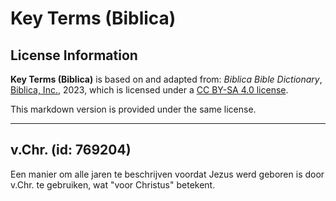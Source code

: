 # Key Terms (Biblica)

## License Information

**Key Terms (Biblica)** is based on and adapted from: _Biblica Bible Dictionary_, [Biblica, Inc.](https://www.biblica.com/), 2023, which is licensed under a [CC BY-SA 4.0 license](https://creativecommons.org/licenses/by-sa/4.0/legalcode.en).

This markdown version is provided under the same license.



--------------------------------

## v.Chr. (id: 769204)

Een manier om alle jaren te beschrijven voordat Jezus werd geboren is door v.Chr. te gebruiken, wat "voor Christus" betekent.



